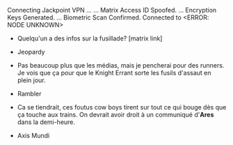 Connecting Jackpoint VPN …
… Matrix Access ID Spoofed.
… Encryption Keys Generated.
… Biometric Scan Confirmed.
Connected to <ERROR: NODE UNKNOWN>
* Quelqu'un a des infos sur la fusillade? [matrix link]
* Jeopardy

* Pas beaucoup plus que les médias, mais je pencherai pour des runners. Je vois que ça pour que le Knight Errant sorte les fusils d'assaut en plein jour.
*  Rambler

* Ca se tiendrait, ces foutus cow boys tirent sur tout ce qui bouge dès que ça touche aux trains. On devrait avoir droit à un communiqué d'**Ares** dans la demi-heure.
* Axis Mundi
